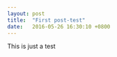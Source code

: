 ```yaml
---
layout: post
title:  "First post-test"
date:   2016-05-26 16:30:10 +0800
---
```

This is just a test


